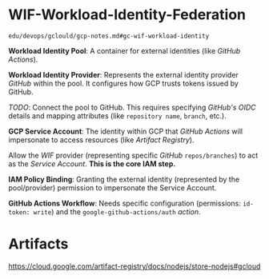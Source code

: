 # WIF-Workload-Identity-Federation

`edu/devops/gclould/gcp-notes.md#gc-wif-workload-identity`

**Workload Identity Pool**:
A container for external identities (like *GitHub Actions*).

**Workload Identity Provider**:
Represents the external identity provider *GitHub* within the pool.
It configures how GCP trusts tokens issued by GitHub.

*TODO*: Connect the pool to GitHub.
This requires specifying *GitHub's OIDC* details and
mapping attributes (like `repository name`, `branch`, etc.).

**GCP Service Account**:
The identity within GCP that *GitHub Actions* will impersonate
to access resources (like *Artifact Registry*).

Allow the *WIF* provider (representing specific *GitHub* `repos/branches`)
to act as the *Service Account*. **This is the core IAM step.**

**IAM Policy Binding**:
Granting the external identity (represented by the pool/provider) permission
to impersonate the Service Account.

**GitHub Actions Workflow**:
Needs specific configuration (permissions: `id-token: write`) and
the `google-github-actions/auth` *action*.


# Artifacts

https://cloud.google.com/artifact-registry/docs/nodejs/store-nodejs#gcloud
